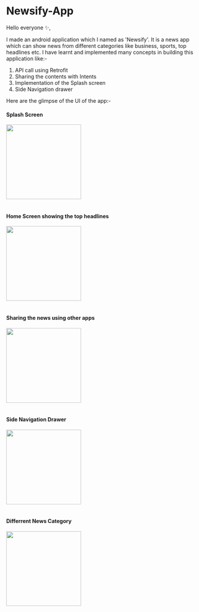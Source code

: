 # Newsify-App

Hello everyone ✨,

I made an android application which I named as 'Newsify'. It is a news app which can show news from different categories like business, sports, top headlines etc. I have learnt and implemented many concepts in building this application like:-

1. API call using Retrofit
2. Sharing the contents with Intents
3. Implementation of the Splash screen
4. Side Navigation drawer

Here are the glimpse of the UI of the app:-

<h4>Splash Screen</h4>
<img src = "images/splash_screen.jpg" hieght = 400 width = 200/>
<br><br>

<h4>Home Screen showing the top headlines</h4>
<img src = "images/main_screen.jpg" hieght = 400 width = 200/>
<br><br>

<h4>Sharing the news using other apps</h4>
<img src = "images/news_sharing.jpg" hieght = 400 width = 200/>
<br><br>

<h4>Side Navigation Drawer</h4>
<img src = "images/drawer_layout.jpg" hieght = 400 width = 200/>
<br><br>

<h4>Differrent News Category</h4>
<img src = "category_news" hieght = 400 width = 200/>
<br><br>

